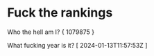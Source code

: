 # Fuck the rankings

Who the hell am I?
{ 1079875 }

What fucking year is it?
[ 2024-01-13T11:57:53Z ]
